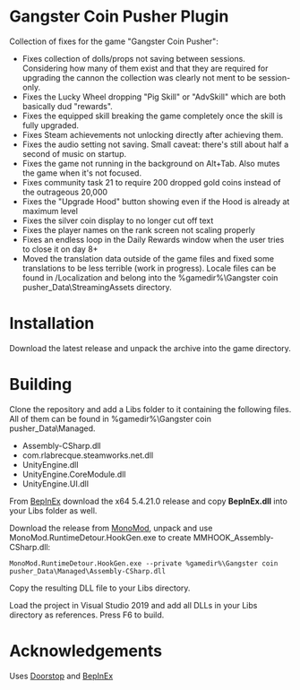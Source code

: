 # Gangster Coin Pusher Plugin
Collection of fixes for the game "Gangster Coin Pusher":

- Fixes collection of dolls/props not saving between sessions. Considering how many of them exist and that they are required for upgrading the cannon the collection was clearly not ment to be session-only.
- Fixes the Lucky Wheel dropping "Pig Skill" or "AdvSkill" which are both basically dud "rewards".
- Fixes the equipped skill breaking the game completely once the skill is fully upgraded.
- Fixes Steam achievements not unlocking directly after achieving them.
- Fixes the audio setting not saving. Small caveat: there's still about half a second of music on startup.
- Fixes the game not running in the background on Alt+Tab. Also mutes the game when it's not focused.
- Fixes community task 21 to require 200 dropped gold coins instead of the outrageous 20,000
- Fixes the "Upgrade Hood" button showing even if the Hood is already at maximum level
- Fixes the silver coin display to no longer cut off text
- Fixes the player names on the rank screen not scaling properly
- Fixes an endless loop in the Daily Rewards window when the user tries to close it on day 8+
- Moved the translation data outside of the game files and fixed some translations to be less terrible (work in progress). Locale files can be found in /Localization and belong into the %gamedir%\Gangster coin pusher_Data\StreamingAssets directory.

# Installation

Download the latest release and unpack the archive into the game directory. 

# Building

Clone the repository and add a Libs folder to it containing the following files. All of them can be found in %gamedir%\Gangster coin pusher_Data\Managed.
- Assembly-CSharp.dll
- com.rlabrecque.steamworks.net.dll
- UnityEngine.dll
- UnityEngine.CoreModule.dll
- UnityEngine.UI.dll

 From [BepInEx](https://github.com/BepInEx/BepInEx) download the x64 5.4.21.0 release and copy **BepInEx.dll** into your Libs folder as well.

 Download the release from [MonoMod](https://github.com/MonoMod/MonoMod), unpack and use MonoMod.RuntimeDetour.HookGen.exe to create MMHOOK_Assembly-CSharp.dll:

 ```
MonoMod.RuntimeDetour.HookGen.exe --private %gamedir%\Gangster coin pusher_Data\Managed\Assembly-CSharp.dll
```

Copy the resulting DLL file to your Libs directory.

Load the project in Visual Studio 2019 and add all DLLs in your Libs directory as references. Press F6 to build.

# Acknowledgements

Uses [Doorstop](https://github.com/NeighTools/UnityDoorstop) and [BepInEx](https://github.com/BepInEx/BepInEx)
